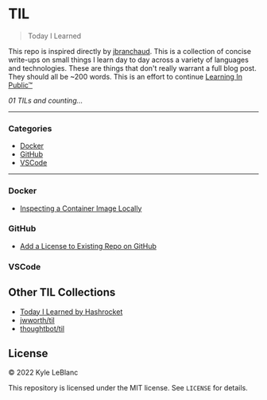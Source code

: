 # TIL

> Today I Learned

This repo is inspired directly by [jbranchaud](https://github.com/jbranchaud/til). This is a collection of concise write-ups on small things I learn day to day across a variety of languages and technologies. These are things that don't really
warrant a full blog post. They should all be ~200 words. This is an effort to continue [Learning In Public™](https://www.swyx.io/learn-in-public/)

_01 TILs and counting..._

---

### Categories

* [Docker](#docker)
* [GitHub](#github)
* [VSCode](#vscode)

---

### Docker
- [Inspecting a Container Image Locally](docker/inspect-image-locally.md)

### GitHub
- [Add a License to Existing Repo on GitHub](github/add-license.md)

### VSCode


## Other TIL Collections

* [Today I Learned by Hashrocket](https://til.hashrocket.com)
* [jwworth/til](https://github.com/jwworth/til)
* [thoughtbot/til](https://github.com/thoughtbot/til)

## License

&copy; 2022 Kyle LeBlanc

This repository is licensed under the MIT license. See `LICENSE` for
details.

